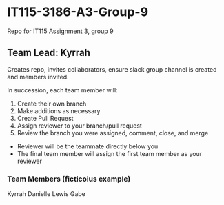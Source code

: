 # IT115-3186-A3-Group-9
Repo for IT115 Assignment 3, group 9

## Team Lead: Kyrrah
Creates repo, invites collaborators, ensure slack group channel is created and members invited.

In succession, each team member will:

1. Create their own branch
2. Make additions as necessary
3. Create Pull Request
4. Assign reviewer to your branch/pull request
5. Review the branch you were assigned, comment, close, and merge
- Reviewer will be the teammate directly below you
- The final team member will assign the first team member as your reviewer

### Team Members (ficticoius example)
Kyrrah
Danielle
Lewis
Gabe
